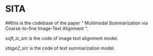 # SITA
##this is the codebase of the paper " Multimodal Summarization via Coarse-to-fine Image-Text Alignment ".

*soft_ic_src* is the code of image text alignment model.

*stage2_src* is the code of text summarization model.
